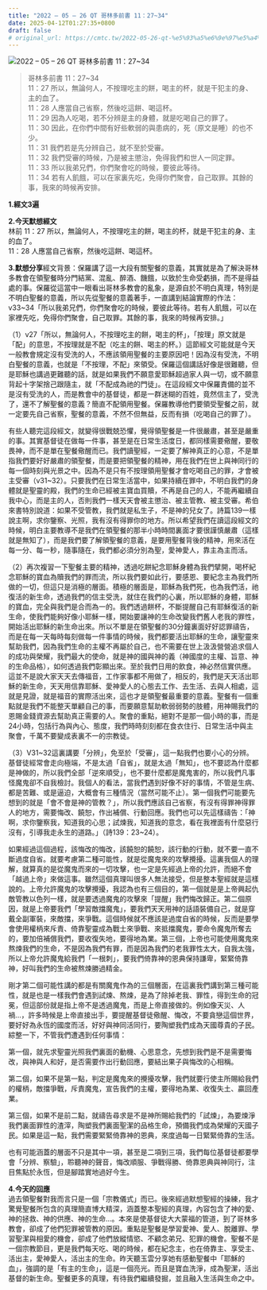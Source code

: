 ```yaml
---
title: "2022 – 05 – 26 QT 哥林多前書 11：27~34"
date: 2025-04-12T01:27:35+0800
draft: false
# original_url: https://cmtc.tw/2022-05-26-qt-%e5%93%a5%e6%9e%97%e5%a4%9a%e5%89%8d%e6%9b%b8-11%ef%bc%9a2734
---
```


![2022 – 05 – 26 QT 哥林多前書 11：27~34](/images/qt.jpg  "2022 – 05 – 26 QT 哥林多前書 11：27~34")

> 哥林多前書 11：27~34  
> 11：27 所以，無論何人，不按理吃主的餅，喝主的杯，就是干犯主的身、主的血了。  
> 11：28 人應當自己省察，然後吃這餅、喝這杯。  
> 11：29 因為人吃喝，若不分辨是主的身體，就是吃喝自己的罪了。  
> 11：30 因此，在你們中間有好些軟弱的與患病的，死（原文是睡）的也不少。  
> 11：31 我們若是先分辨自己，就不至於受審。  
> 11：32 我們受審的時候，乃是被主懲治，免得我們和世人一同定罪。  
> 11：33 所以我弟兄們，你們聚會吃的時候，要彼此等待。  
> 11：34 若有人飢餓，可以在家裏先吃，免得你們聚會，自己取罪。其餘的事，我來的時候再安排。

**1.經文3遍**

**2.今天默想經文**  
林前 11：27 所以，無論何人，不按理吃主的餅，喝主的杯，就是干犯主的身、主的血了。  
11：28 人應當自己省察，然後吃這餅、喝這杯。

**3.默想分享**經文背景：保羅講了這一大段有關聖餐的意義，其實就是為了解決哥林多教會在領聖餐時分門結黨、混亂、醉酒、饑餓，以致於生命受虧損，而不是得益處的事。保羅從這當中一眼看出哥林多教會的亂象，是源自於不明白真理，特別是不明白聖餐的意義，所以先從聖餐的意義著手，一直講到結論實際的作法：v33~34「所以我弟兄們，你們聚會吃的時候，要彼此等待。若有人飢餓，可以在家裡先吃，免得你們聚會，自己取罪。其餘的事，我來的時候再安排。」

（1）v27「所以，無論何人，不按理吃主的餅，喝主的杯」，「按理」原文就是「配」的意思，不按理就是不配（吃主的餅、喝主的杯。）這節經文可能就是今天一般教會規定沒有受洗的人，不應該領用聖餐的主要原因吧！因為沒有受洗，不明白聖餐的意義，也就是「不按理，不配」來領受。保羅這個講話好像是很難聽，但是耶穌也講過更難聽的話，就是如果我們不願意愛耶穌超過家人與一切，或不願意背起十字架捨己跟隨主，就「不配成為祂的門徒」。在這段經文中保羅責備的並不是沒有受洗的人，而是教會中的基督徒，都是一群迷糊的百姓，竟然信主了，受洗了，還不了解聖餐的意義？簡直不配領用聖餐。保羅教導他們要領受聖餐之前，就一定要先自己省察，聖餐的意義，不然不但無益，反而有損（吃喝自己的罪了）。

有些人聽完這段經文，就變得很戰兢恐懼，覺得領聖餐是一件很嚴肅，甚至是嚴重的事。其實基督徒在做每一件事，甚至是在日常生活度日，都同樣需要儆醒，要敬畏神，而不是單在聖餐儆醒而已。我們讀聖經，一定要了解神真正的心意，不是單指我們要好好嚴肅的領聖餐，而是要把領聖餐的精神，用在我們在世上與神同行的每一個時刻與光景之中。因為不是只有不按理領用聖餐才會吃喝自己的罪，才會被主受審（v31~32）。只要我們在日常生活當中，如果持續在罪中，不明白我們的身體就是聖靈的殿，我們的生命已經被主寶血買贖，不再是自己的人，不能再繼續自我中心，而是主的人，否則我們一樣天天會被主懲治、被主管教、被主受審。希伯來書特別說道：如果不受管教，我們就是私生子，不是神的兒女了。詩篇139一樣說主啊，求你鑒察、光照，我有沒有得罪你的地方。所以希望我們在讀這段經文的時候，明白主要教導不是我們在領聖餐的那半小時時間裏面才要很謹慎嚴肅（這樣就是無知了），而是我們要了解領聖餐的意義，是要用聖餐背後的精神，用來活在每一分、每一秒，隨事隨在，我們都必須分別為聖，愛神愛人，靠主為主而活。

（2）再次複習一下聖餐主要的精神，透過吃餅紀念耶穌身體為我們擘開，喝杯紀念耶穌的寶血為贖我們的罪而流，所以我們要如此行，要感恩、要紀念主為我們所做的一切，但這只是消極的層面。積極的層面是，耶穌為我們死，也為我們活，祂復活的新生命，透過我們的信主受洗，就住在我們的心裏，所以耶穌的身體，耶穌的寶血，完全與我們是合而為一的。我們透過餅杯，不斷提醒自己有耶穌復活的新生命，使我們能夠好像小耶穌一樣，開始要讓神的生命改變我們舊人老我的罪性，開始活出耶穌的新生命出來。所以不單是在領聖餐的30分鐘裏面好好認罪禱告，而是在每一天每時每刻做每一件事情的時候，我們都要活出耶穌的生命，讓聖靈來幫助我們，因為我們生命的主權不再屬於自己，也不需要在世上汲汲營營追求個人的成功與榮耀，我們最大的使命，就是神的國與神的義（神國度的主權、旨意、神的生命品格），如何透過我們彰顯出來。至於我們日用的飲食，神必然信實供應。這並不是說大家天天去傳福音，工作家事都不用做了，相反的，我們是天天活出耶穌的新生命，天天用信靠耶穌、愛神愛人的心態去工作、去生活、去與人相處，這就是見證，就是福音的實際活出來，這也才是領聖餐最重要的意義。聖餐有一個重點就是我們不能整天單顧自己的事，而要願意幫助軟弱弱勢的肢體，用神賜我們的恩賜金錢資源去幫助真正需要的人。聚會的重點，絕對不是那一個小時的事，而是24小時，包括行為與內心、態度，我們時時刻刻都在食衣住行、日常生活中與主聚會，千萬不要變成表裏不一的宗教徒。

（3）V31~32這裏講要「分辨」，免至於「受審」，這一點我們也要小心的分辨。基督徒經常會走向極端，不是太過「自省」，就是太過「無知」，也不要認為什麼都是神做的，所以我們全部「逆來順受」，也不要什麼都是魔鬼害的，所以我們凡事怪魔鬼卻不自我檢討。我個人的看法，當我們遇到好像不好的事情，不管是生病、都是苦難、或是逼迫，大概會有三種情況（當然可能不止）。第一個我們可能要先想到的就是「會不會是神的管教？」，所以我們應該自己省察，有沒有得罪神得罪人的地方，需要悔改、饒恕，作出補償、行動回應。我們也可以先這樣禱告：「神啊，求你鑒察我，知道我的心思；試煉我，知道我的意念，看在我裡面有什麼惡行沒有，引導我走永生的道路。」（詩139：23~24）。

如果經過這個過程，該悔改的悔改，該饒恕的饒恕，該行動的行動，就不要一直不斷過度自省。就要考慮第二種可能性，就是從魔鬼來的攻擊攪擾。這裏我個人的理解，就算真的是從魔鬼而來的一切攻擊，也一定是先經過上帝的允許，而絕不會「越過上帝」來做這事。雖然這個真理叫很多人無法接受，但是整本聖經就是這樣說的。上帝允許魔鬼的攻擊攪擾，我認為也有三個目的，第一個就是是上帝興起仇敵管教以色列一樣，就是要透過魔鬼的攻擊來「提醒」我們悔改歸正。第二個原因，就是上帝要我們「學習敵擋魔鬼」，要我們天天用神的話語裝備自己，就是穿戴全副軍裝，來敵擋，來爭戰。這個時候就不應該是過度自省的時候，反而是要學會使用權柄來斥責、倚靠聖靈成為戰士來爭戰、來抵擋魔鬼，要命令魔鬼所奪去的，要加倍補償我們，要收復失地，要得地為業。第三個，上帝也可能使用魔鬼來熬煉我們的生命，不是因為我們有罪，而是因為我們的老我罪性太大，自我太強，所以上帝允許魔鬼給我們「一根刺」，要我們倚靠神的恩典保持謙卑，緊緊倚靠神，好叫我們的生命被熬煉勝過精金。

剛才第二個可能性講的都是有關魔鬼作為的三個層面，在這裏我們講到第三種可能性，就是也是一樣我們會遇到試煉、熬煉，是為了除掉老我、罪性，得到生命的冠冕，但這部份就是指上帝不是透過魔鬼，而是上帝直接做的。例如像天災、人禍…，許多時候是上帝直接出手，要提醒基督徒儆醒、悔改，不要貪戀這個世界，要好好為永恆的國度而活，好好與神同活同行，要陶塑我們成為天國尊貴的子民。  
綜整一下，不管我們遭遇到任何事情：

第一個，就先求聖靈光照我們裏面的動機、心思意念，先想到我們是不是需要悔改，與神與人和好，是否需要作出行動回應，要結出果子與悔改的心相稱。

第二個，如果不是第一點，判定是魔鬼來的攪擾攻擊，我們就要行使主所賜給我們的權柄，敵擋爭戰，斥責魔鬼，宣告我們的主權，要得地為業、收復失土、贏回產業。

第三個，如果不是前二點，就禱告尋求是不是神所賜給我們的「試煉」，為要煉淨我們裏面罪性的渣滓，陶塑我們裏面聖潔的品格生命，預備我們成為榮耀的天國子民。如果是這一點，我們需要緊緊倚靠神的恩典，來度過每一日緊緊倚靠的生活。

也有可能涵蓋的層面不只是其中一項，甚至是二項到三項，我們每位基督徒都要學會「分辨、察驗」，聆聽神的聲音，悔改順服、爭戰得勝、倚靠恩典與神同行，注目焦點於永恆，但是腳踏實地過好今生。

**4.今天的回應**  
過去領聖餐對我而言只是一個「宗教儀式」而已。後來經過默想聖經的操練，我才驚覺聖餐所包含的真理簡直博大精深，涵蓋整本聖經的真理，內容包含了神的愛、神的拯救、神的供應、神的生命…。本來是使基督徒大大蒙福的管道，到了哥林多教會，卻成了他們犯罪被管教的原因。重點是聖餐是學習愛神、愛人、脫離罪、學習聖潔與相愛的機會，卻成了他們放縱情慾、不顧念弟兄、犯罪的機會。聖餐不是一個宗教節目，更是我們每天吃、喝的時候，都在紀念主，也在倚靠主、享受主、活出主，愛神愛人，活出主的生命。昨天聽玉雲分享她有感動聖餐中「耶穌的血」，強調的是「有主的生命」，這是一個亮光。而且是寶血洗淨，成為聖潔，活出基督的新生命。聖餐更多的真理，有待我們繼續發掘，並且融入生活與生命之中。